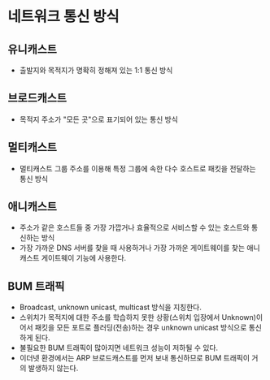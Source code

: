 # 네트워크 통신 방식

## 유니캐스트

* 출발지와 목적지가 명확히 정해져 있는 1:1 통신 방식

## 브로드캐스트

* 목적지 주소가 "모든 곳"으로 표기되어 있는 통신 방식

## 멀티캐스트

* 멀티캐스트 그룹 주소를 이용해 특정 그룹에 속한 다수 호스트로 패킷을 전달하는 통신 방식

## 애니캐스트

* 주소가 같은 호스트들 중 가장 가깝거나 효율적으로 서비스할 수 있는 호스트와 통신하는 방식
* 가장 가까운 DNS 서버를 찾을 때 사용하거나 가장 가까운 게이트웨이를 찾는 애니캐스트 게이트웨이 기능에 사용한다.

## BUM 트래픽

* Broadcast, unknown unicast, multicast 방식을 지칭한다.
* 스위치가 목적지에 대한 주소를 학습하지 못한 상황(스위치 입장에서 Unknown)이어서 패킷을 모든 포트로 플러딩(전송)하는 경우 unknown unicast 방식으로 통신하게 된다.
* 불필요한 BUM 트래픽이 많아지면 네트워크 성능이 저하될 수 있다.
* 이더넷 환경에서는 ARP 브로드캐스트를 먼저 보내 통신하므로 BUM 트래픽이 거의 발생하지 않는다.
